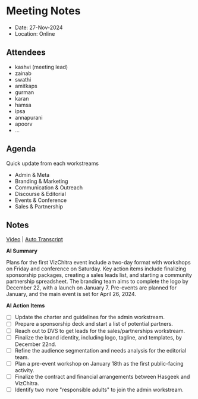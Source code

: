 # Meeting Notes

- Date: 27-Nov-2024
- Location: Online

## Attendees

- kashvi (meeting lead)
- zainab
- swathi
- amitkaps
- gurman
- karan
- hamsa
- ipsa
- annapurani
- apoorv
- ...


## Agenda

Quick update from each workstreams
- Admin & Meta
- Branding & Marketing
- Communication & Outreach
- Discourse & Editorial
- Events & Conference
- Sales & Partnership

## Notes

[Video](https://drive.google.com/file/d/1TWdAYzVSFMdOhBaEJpDlDx_eJLEoB7rI/view) | [Auto Transcript](https://otter.ai/u/k3dSQofgFaVBuPJ3Q1ob9_3lIhY) 

**AI Summary**

Plans for the first VizChitra event include a two-day format with workshops on Friday and conference on Saturday. Key action items include finalizing sponsorship packages, creating a sales leads list, and starting a community partnership spreadsheet. The branding team aims to complete the logo by December 22, with a launch on January 7. Pre-events are planned for January, and the main event is set for April 26, 2024.

**AI Action Items**
- [ ] Update the charter and guidelines for the admin workstream.
- [ ] Prepare a sponsorship deck and start a list of potential partners.
- [ ] Reach out to DVS to get leads for the sales/partnerships workstream.
- [ ] Finalize the brand identity, including logo, tagline, and templates, by December 22nd.
- [ ] Refine the audience segmentation and needs analysis for the editorial team.
- [ ] Plan a pre-event workshop on January 18th as the first public-facing activity.
- [ ] Finalize the contract and financial arrangements between Hasgeek and VizChitra.
- [ ] Identify two more "responsible adults" to join the admin workstream.
